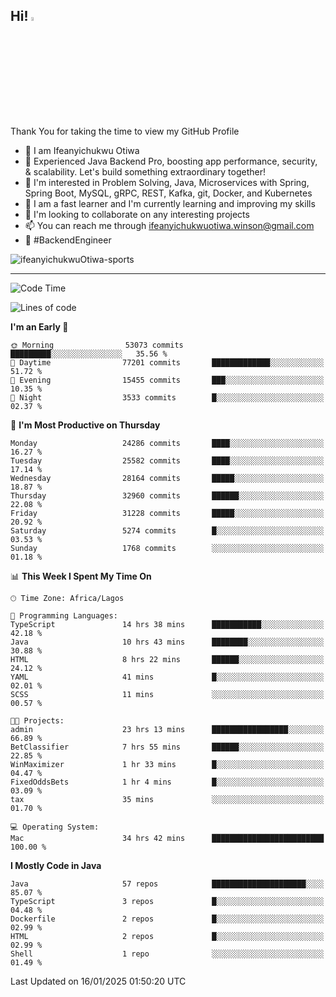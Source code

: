 <!-- BLOG-POST-LIST:START --><!-- BLOG-POST-LIST:END -->

## Hi! <img src="https://media.giphy.com/media/hvRJCLFzcasrR4ia7z/giphy.gif" width="4%"> 

Thank You for taking the time to view my GitHub Profile

- 👋 I am Ifeanyichukwu Otiwa
- 🚀 Experienced Java Backend Pro, boosting app performance, security, & scalability. Let's build something extraordinary together!
- 👀 I'm interested in Problem Solving, Java, Microservices with Spring, Spring Boot, MySQL, gRPC, REST, Kafka, git, Docker, and Kubernetes
- 🌱 I am a fast learner and I'm currently learning and improving my skills
- 💞️ I'm looking to collaborate on any interesting projects
- 📫 You can reach me through ifeanyichukwuotiwa.winson@gmail.com
- 🚀 #BackendEngineer

<p align="left" marginTop="10px"> <img src="https://komarev.com/ghpvc/?username=ifeanyichukwuOtiwa-sports&label=Profile%20views&color=0e75b6&style=for-the-badge" alt="ifeanyichukwuOtiwa-sports" /> </p>

***

<!--START_SECTION:waka-->
![Code Time](http://img.shields.io/badge/Code%20Time-3%2C330%20hrs%2055%20mins-blue)

![Lines of code](https://img.shields.io/badge/From%20Hello%20World%20I%27ve%20Written-36.9%20million%20lines%20of%20code-blue)

**I'm an Early 🐤** 

```text
🌞 Morning                53073 commits       █████████░░░░░░░░░░░░░░░░   35.56 % 
🌆 Daytime                77201 commits       █████████████░░░░░░░░░░░░   51.72 % 
🌃 Evening                15455 commits       ███░░░░░░░░░░░░░░░░░░░░░░   10.35 % 
🌙 Night                  3533 commits        █░░░░░░░░░░░░░░░░░░░░░░░░   02.37 % 
```
📅 **I'm Most Productive on Thursday** 

```text
Monday                   24286 commits       ████░░░░░░░░░░░░░░░░░░░░░   16.27 % 
Tuesday                  25582 commits       ████░░░░░░░░░░░░░░░░░░░░░   17.14 % 
Wednesday                28164 commits       █████░░░░░░░░░░░░░░░░░░░░   18.87 % 
Thursday                 32960 commits       ██████░░░░░░░░░░░░░░░░░░░   22.08 % 
Friday                   31228 commits       █████░░░░░░░░░░░░░░░░░░░░   20.92 % 
Saturday                 5274 commits        █░░░░░░░░░░░░░░░░░░░░░░░░   03.53 % 
Sunday                   1768 commits        ░░░░░░░░░░░░░░░░░░░░░░░░░   01.18 % 
```


📊 **This Week I Spent My Time On** 

```text
🕑︎ Time Zone: Africa/Lagos

💬 Programming Languages: 
TypeScript               14 hrs 38 mins      ███████████░░░░░░░░░░░░░░   42.18 % 
Java                     10 hrs 43 mins      ████████░░░░░░░░░░░░░░░░░   30.88 % 
HTML                     8 hrs 22 mins       ██████░░░░░░░░░░░░░░░░░░░   24.12 % 
YAML                     41 mins             █░░░░░░░░░░░░░░░░░░░░░░░░   02.01 % 
SCSS                     11 mins             ░░░░░░░░░░░░░░░░░░░░░░░░░   00.57 % 

🐱‍💻 Projects: 
admin                    23 hrs 13 mins      █████████████████░░░░░░░░   66.89 % 
BetClassifier            7 hrs 55 mins       ██████░░░░░░░░░░░░░░░░░░░   22.85 % 
WinMaximizer             1 hr 33 mins        █░░░░░░░░░░░░░░░░░░░░░░░░   04.47 % 
FixedOddsBets            1 hr 4 mins         █░░░░░░░░░░░░░░░░░░░░░░░░   03.09 % 
tax                      35 mins             ░░░░░░░░░░░░░░░░░░░░░░░░░   01.70 % 

💻 Operating System: 
Mac                      34 hrs 42 mins      █████████████████████████   100.00 % 
```

**I Mostly Code in Java** 

```text
Java                     57 repos            █████████████████████░░░░   85.07 % 
TypeScript               3 repos             █░░░░░░░░░░░░░░░░░░░░░░░░   04.48 % 
Dockerfile               2 repos             █░░░░░░░░░░░░░░░░░░░░░░░░   02.99 % 
HTML                     2 repos             █░░░░░░░░░░░░░░░░░░░░░░░░   02.99 % 
Shell                    1 repo              ░░░░░░░░░░░░░░░░░░░░░░░░░   01.49 % 
```




 Last Updated on 16/01/2025 01:50:20 UTC
<!--END_SECTION:waka-->

<!--
<p align="center">
![trophy](https://github-profile-trophy.vercel.app/?username=ifeanyichukwuOtiwa-sports&theme=onedark) (https://github.com/ryo-ma/github-profile-trophy)
</p>
-->

<!---
ifeanyi-otiwa/ifeanyi-otiwa is a ✨ special ✨ repository because its `README.md` (this file) appears on your GitHub profile.
You can click the Preview link to take a look at your changes.
--->
